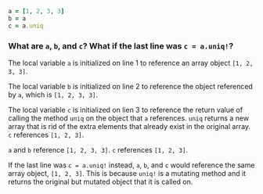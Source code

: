 ```ruby
a = [1, 2, 3, 3]
b = a
c = a.uniq
```
### What are `a`, `b`, and `c`? What if the last line was `c = a.uniq!`?
The local variable `a` is initialized on line 1 to reference an array object `[1, 2, 3, 3]`.

The local variable `b` is initialized on line 2 to reference the object referenced by `a`, which is `[1, 2, 3, 3]`.

The local variable `c` is initialized on lien 3 to reference the return value of calling the method `uniq` on the object that `a` references. `uniq` returns a new array that is rid of the extra elements that already exist in the original array. `c` references `[1, 2, 3]`.

`a` and `b` reference `[1, 2, 3, 3]`. `c` references `[1, 2, 3]`.

If the last line was `c = a.uniq!` instead, `a`, `b`, and `c` would reference the same array object, `[1, 2, 3]`. This is because `uniq!` is a mutating method and it returns the original but mutated object that it is called on.